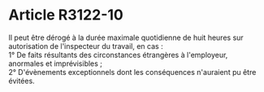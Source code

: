 # Article R3122-10

  
Il peut être dérogé à la durée maximale quotidienne de huit heures sur autorisation de l'inspecteur du travail, en cas :   
1° De faits résultants des circonstances étrangères à l'employeur, anormales et imprévisibles ;   
2° D'évènements exceptionnels dont les conséquences n'auraient pu être évitées.